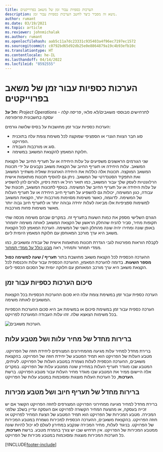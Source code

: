```yaml
---
title: הערכות כספיות עבור זמן של משאב בפרוייקטים
description: נושא זה מסביר כיצד לחשב הערכות כספיות עבור זמן.
author: rumant
ms.date: 03/19/2021
ms.topic: article
ms.reviewer: johnmichalak
ms.author: rumant
ms.openlocfilehash: aab5c11a7dc23331c935403a4f96ec7197ec1572
ms.sourcegitcommit: c0792bd65d92db25e0e8864879a19c4b93efb10c
ms.translationtype: HT
ms.contentlocale: he-IL
ms.lasthandoff: 04/14/2022
ms.locfileid: "8592555"
---
```

# <a name="financial-estimates-for-resource-time-on-projects"></a>הערכות כספיות עבור זמן של משאב בפרוייקטים

_**חל על:** Project Operations לתרחישים מבוססי משאבים/לא מלאי, פריסה קלה - עסקה בחשבונית פרופורמה_

הערכות כספיות עבור זמן מחושבות על בסיס שלושה גורמים: 

- סוג חבר הצוות הגנרי או הספציפי שמוקצה לכל משימת צומת עלה בתוכנית הפרויקט. 
- סוג או מורכבות העבודה.
- חלוקת המאמץ להקצאת המשאב במשימה. 

שני הגורמים הראשונים משפיעים על עלות היחידה או על תעריף החיוב של הקצאת המשאב. עלות היחידה או תעריף החיוב של הקצאת משאב נקבעים על ידי תכונות המשאב המוקצה. תכונות אלה כוללות את היחידה הארגונית שאליה משתייך המשאב ואת התפקיד הסטנדרטי של המשאב. ניתן גם להוסיף תכונות מותאמות אישית הרלוונטיות לעסק שלך עבור המשאב, כמו תואר רגיל או רמת ניסיון, ולגרום להן להשפיע על עלות היחידה או על תעריף החיוב של המשימה.
בנוסף לתכונות המשאב, תכונות של עבודה, כגון המשימה, יכולות גם להשפיע על תעריף חיוב היחידה או על תעריף העלות של המשימה. לדוגמה, כאשר משימות מסוימות מורכבות יותר, הקצאת המשאב למשימות ספציפיות אלו מביאה לעלות יחידה גבוהה יותר או לתעריף חיוב גבוה יותר מאשר משימות פחות מורכבות.   

הגורם השלישי מספק את כמות השעות בתעריף זה. במקרים שבהם משימה מכסה שתי תקופות מחיר, סביר להניח שהחלק הראשון של הקצאת המשאב לאותה משימה יתומחר באופן שונה ומחירו יהיה שונה מהחלק השני של המשימה. הערכת המאמץ לכל הקצאת משאב היא ערך מורכב המאוחסן עם חלוקת המאמץ היומית ליום.

לקבלת הוראות מפורטות לגבי הגדרת תכונות מותאמות אישית של עבודה ומשאבים, כמו ממדי תמחור ותמחיר, ראה [‏‫מבט כולל על ממדי תמחור‬](../pricing-costing/pricing-dimensions-overview.md).

ההערכה הכספית לכל הקצאת משאב מחושבת בתור **תעריף / שעה למשימה כפול מספר השעות.**  בדומה להערכת המאמץ, ההערכה הכספית עבור עלות והכנסות לכל הקצאת משאב היא ערך מורכב המאוחסן עם חלוקה יומית של הסכום הכספי ליום. 

## <a name="summarizing-financial-estimates-for-time"></a>סיכום הערכות כספיות עבור זמן
הערכה כספית עבור זמן במשימת צומת עלה היא סכום ההערכות הכספיות בכל הקצאות המשאבים לאותה משימה.

הערכה כספית עבור זמן במשימת סיכום או במשימת אב היא סכום ההערכות הכספיות בכל משימות הצאצא שלה. זהו עלות העבודה המוערכת לפרויקט. 

![הערכות משאבים.](./media/navigation12.png)

## <a name="default-cost-price-and-cost-currency"></a>ברירות מחדל של מחיר עלות ושל מטבע עלות

ברירת מחדל למחיר עלות מגיעה מהמחירונים המצורפים ליחידת חוזה של הפרויקט. מטבע העלות של הפרויקט הוא תמיד המטבע של יחידת חוזה של הפרויקט. בהקצאת משאבים, ההערכה הכספית לעלות נשמרת במטבע העלות של הפרויקט. לעיתים, המטבע שבו מוגדר תעריף העלות במחירון שונה ממטבע עלות של הפרויקט. במקרים אלה היישום ממיר את המטבע שבו מוגדר מחיר העלות עבור מטבע הפרויקט. ברשת **הערכות**, כל הערכות העלות מוצגות ומסוכמות במטבע עלות של הפרויקט. 

## <a name="default-bill-rate-and-sales-currency"></a>ברירות מחדל של תעריף חיוב ושל מטבע מכירות

ברירת מחדל למחיר מגיעה ממחירוני הפרויקט המצורפים לחוזה הפרויקט הקשור אם יש זכייה בעסקה, או מהצעת המחיר הקשורה לפרויקט אם העסקה עדיין בשלב שלפני המכירה. מטבע המכירות של הפרויקט הוא תמיד המטבע של הצעת המחיר לפרויקט או חוזה הפרויקט. בהקצאת משאבים, ההערכה הכספית למכירות נשמרת במטבע המכירות של הפרויקט. בניגוד לעלות, מחיר המכירה שנקבע במחירון לעולם לא יכול להיות שונה ממטבע המכירות של הפרויקט. אין תרחיש שבו יש צורך בהמרת מטבע. ברשת **הערכות**, כל הערכות המכירות מוצגות ומסוכמות במטבע מכירות של הפרויקט. 

[!INCLUDE[footer-include](../includes/footer-banner.md)]
